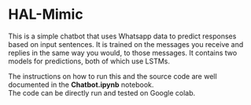 # HAL-Mimic

This is a simple chatbot that uses Whatsapp data to predict responses based on input sentences. It is trained on the messages you receive and replies in the same way you would, to those messages. It contains two models for predictions, both of which use LSTMs.

The instructions on how to run this and the source code are well documented in the **Chatbot.ipynb** notebook.    
The code can be directly run and tested on Google colab.

